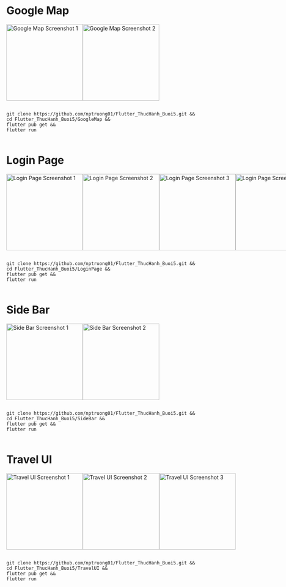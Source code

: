 <h1>Google Map</h1>
<div style="display: flex; flex-direction: row;">
  <img src="https://github.com/nptruong01/Flutter_ThucHanh_Buoi5/assets/113322089/a30b3748-436b-4935-a6ed-0fc5a14cbf13" width="200" alt="Google Map Screenshot 1">
  <img src="https://github.com/nptruong01/Flutter_ThucHanh_Buoi5/assets/113322089/6c7fece7-9dfb-4c6f-885f-0b5a48f064fa" width="200" alt="Google Map Screenshot 2">
</div>
<pre>
<code>
git clone https://github.com/nptruong01/Flutter_ThucHanh_Buoi5.git &&
cd Flutter_ThucHanh_Buoi5/GoogleMap &&
flutter pub get &&
flutter run
</code>
</pre>

<h1>Login Page</h1>
<div style="display: flex; flex-direction: row;">
  <img src="https://github.com/nptruong01/Flutter_ThucHanh_Buoi5/assets/113322089/8009bb7b-514e-4833-8d05-cf36199b7925" width="200" alt="Login Page Screenshot 1">
  <img src="https://github.com/nptruong01/Flutter_ThucHanh_Buoi5/assets/113322089/91c2d8a8-dc09-4237-952b-773e18e56e7e" width="200" alt="Login Page Screenshot 2">
  <img src="https://github.com/nptruong01/Flutter_ThucHanh_Buoi5/assets/113322089/109f6b2c-07a2-4afe-bafb-dd4fde945474" width="200" alt="Login Page Screenshot 3">
  <img src="https://github.com/nptruong01/Flutter_ThucHanh_Buoi5/assets/113322089/12e5d120-9ef4-48e0-b5ad-dc15260ea0e8" width="200" alt="Login Page Screenshot 4">
</div>
<pre>
<code>
git clone https://github.com/nptruong01/Flutter_ThucHanh_Buoi5.git &&
cd Flutter_ThucHanh_Buoi5/LoginPage &&
flutter pub get &&
flutter run
</code>
</pre>

<h1>Side Bar</h1>
<div style="display: flex; flex-direction: row;">
  <img src="https://github.com/nptruong01/Flutter_ThucHanh_Buoi5/assets/113322089/5f69acd4-39d3-4682-adc1-0596bd36e604" width="200" alt="Side Bar Screenshot 1">
  <img src="https://github.com/nptruong01/Flutter_ThucHanh_Buoi5/assets/113322089/c13bcdff-9c41-4309-bd51-d4e3e8c349bc" width="200" alt="Side Bar Screenshot 2">
</div>
<pre>
<code>
git clone https://github.com/nptruong01/Flutter_ThucHanh_Buoi5.git &&
cd Flutter_ThucHanh_Buoi5/SideBar &&
flutter pub get &&
flutter run
</code>
</pre>

<h1>Travel UI</h1>
<div style="display: flex; flex-direction: row;">
  <img src="https://github.com/nptruong01/Flutter_ThucHanh_Buoi5/assets/113322089/c300e5cc-cb66-4de2-b563-2b63b29e0a56" width="200" alt="Travel UI Screenshot 1">
  <img src="https://github.com/nptruong01/Flutter_ThucHanh_Buoi5/assets/113322089/701a330e-6372-4992-bbd8-1701b5237850" width="200" alt="Travel UI Screenshot 2">
  <img src="https://github.com/nptruong01/Flutter_ThucHanh_Buoi5/assets/113322089/215bb1eb-77bc-4184-99c5-55a0fcb34a49" width="200" alt="Travel UI Screenshot 3">
</div>
<pre>
<code>
git clone https://github.com/nptruong01/Flutter_ThucHanh_Buoi5.git &&
cd Flutter_ThucHanh_Buoi5/TravelUI &&
flutter pub get &&
flutter run
</code>
</pre>

